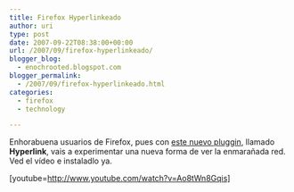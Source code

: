 ```yaml
---
title: Firefox Hyperlinkeado
author: uri
type: post
date: 2007-09-22T08:38:00+00:00
url: /2007/09/firefox-hyperlinkeado/
blogger_blog:
  - enochrooted.blogspot.com
blogger_permalink:
  - /2007/09/firefox-hyperlinkeado.html
categories:
  - firefox
  - technology

---
```

Enhorabuena usuarios de Firefox, pues con [este nuevo pluggin][1], llamado <span style="font-weight:bold;">Hyperlink</span>, vais a experimentar una nueva forma de ver la enmarañada red. Ved el vídeo e instaladlo ya.

[youtube=http://www.youtube.com/watch?v=Ao8tWn8Gqis]

 [1]: http://hyperwords.net/
